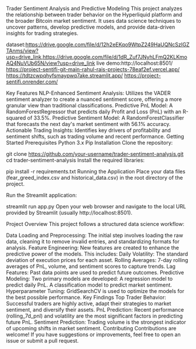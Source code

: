 Trader Sentiment Analysis and Predictive Modeling
This project analyzes the relationship between trader behavior on the Hyperliquid platform and the broader Bitcoin market sentiment. It uses data science techniques to uncover patterns, develop predictive models, and provide data-driven insights for trading strategies.

dataset:https://drive.google.com/file/d/12h2eEKqo9WtpZ249HaUQNcSzIGZTAnms/view?usp=drive_link,https://drive.google.com/file/d/1dR_Zuf7JNyhLFmQ2KLKmoAQ4NuVUb65N/view?usp=drive_link
live demo:http://localhost:8501/
https://project-sentifi-git-main-rahul-rais-projects-78eaf2ef.vercel.app/
https://tdtzcwpqhyfsmaypwq7ake.streamlit.app/
https://project-sentifi.onrender.com/


Key Features
NLP-Enhanced Sentiment Analysis: Utilizes the VADER sentiment analyzer to create a nuanced sentiment score, offering a more granular view than traditional classifications.
Predictive PnL Model: A RandomForestRegressor that predicts daily Profit and Loss (PnL) with an R-squared of 33.5%.
Predictive Sentiment Model: A RandomForestClassifier that forecasts the next day's market sentiment with 56.1% accuracy.
Actionable Trading Insights: Identifies key drivers of profitability and sentiment shifts, such as trading volume and recent performance.
Getting Started
Prerequisites
Python 3.x
Pip
Installation
Clone the repository:

git clone https://github.com/your-username/trader-sentiment-analysis.git
cd trader-sentiment-analysis
Install the required libraries:

pip install -r requirements.txt
Running the Application
Place your data files (fear_greed_index.csv and historical_data.csv) in the root directory of the project.

Run the Streamlit application:

streamlit run app.py
Open your web browser and navigate to the local URL provided by Streamlit (usually http://localhost:8501).

Project Overview
This project follows a structured data science workflow:

Data Loading and Preprocessing: The initial step involves loading the raw data, cleaning it to remove invalid entries, and standardizing formats for analysis.
Feature Engineering: New features are created to enhance the predictive power of the models. This includes:
Daily Volatility: The standard deviation of execution prices for each asset.
Rolling Averages: 7-day rolling averages of PnL, volume, and sentiment scores to capture trends.
Lag Features: Past data points are used to predict future outcomes.
Predictive Modeling: Two primary models are developed:
A regression model to predict daily PnL.
A classification model to predict market sentiment.
Hyperparameter Tuning: GridSearchCV is used to optimize the models for the best possible performance.
Key Findings
Top Trader Behavior: Successful traders are highly active, adapt their strategies to market sentiment, and diversify their assets.
PnL Prediction: Recent performance (rolling_7d_pnl) and volatility are the most significant factors in predicting future PnL.
Sentiment Prediction: Trading volume is the strongest indicator of upcoming shifts in market sentiment.
Contributing
Contributions are welcome! If you have suggestions or improvements, feel free to open an issue or submit a pull request.
